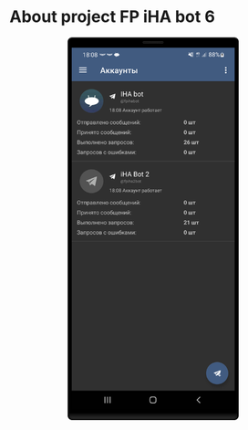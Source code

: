 <!-- For new line: \ -->
<!-- Picture: <img src="Photos/" width="300"/>  -->

# About project FP iHA bot 6
<p align="center"><img src="Photos/Screenshot_20220324_180909.png" width="300"/></p>

